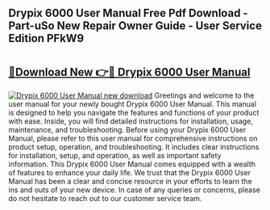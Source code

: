 ## Drypix 6000 User Manual Free Pdf Download - Part-uSo New Repair Owner Guide - User Service Edition PFkW9

# <h2><a href="http://bc46810.oget.top/?id=Drypix+6000+User+Manual">🔗Download New 👉🔴 Drypix 6000 User Manual</a></h2>

[![Drypix 6000 User Manual new download](https://i.imgur.com/5g1atiW.png)](http://bc46810.oget.top/?id=Drypix+6000+User+Manual)
Greetings and welcome to the user manual for your newly bought Drypix 6000 User Manual. This manual is designed to help you navigate the features and functions of your product with ease. Inside, you will find detailed instructions for installation, usage, maintenance, and troubleshooting. Before using your Drypix 6000 User Manual, please refer to this user manual for comprehensive instructions on product setup, operation, and troubleshooting. It includes clear instructions for installation, setup, and operation, as well as important safety information. This Drypix 6000 User Manual comes equipped with a wealth of features to enhance your daily life. We trust that the Drypix 6000 User Manual has been a clear and concise resource in your efforts to learn the ins and outs of your new device. In case of any queries or concerns, please do not hesitate to reach out to our customer service team.
